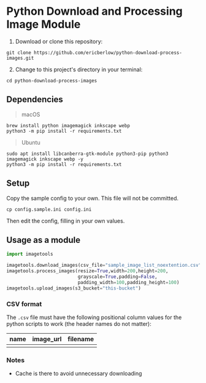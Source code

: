 # Python Download and Processing Image Module
1. Download or clone this repository: 
```
git clone https://github.com/ericberlow/python-download-process-images.git
```
2. Change to this project's directory in your terminal: 
```
cd python-download-process-images
```

## Dependencies
> macOS
```
brew install python imagemagick inkscape webp
python3 -m pip install -r requirements.txt
```
> Ubuntu
```
sudo apt install libcanberra-gtk-module python3-pip python3 imagemagick inkscape webp -y
python3 -m pip install -r requirements.txt
```

## Setup
Copy the sample config to your own. This file will not be committed.
```
cp config.sample.ini config.ini
```
Then edit the config, filling in your own values.

## Usage as a module
```python
import imagetools

imagetools.download_images(csv_file="sample_image_list_noextention.csv")
imagetools.process_images(resize=True,width=200,height=200,
                          grayscale=True,padding=False,
                          padding_width=100,padding_height=100)
imagetools.upload_images(s3_bucket="this-bucket")
```
### CSV format
The `.csv` file must have the following positional column values for the python scripts to work  (the header names do not matter):

| name | image_url | filename |
|------|-----------|----------|
|      |           |          |

### Notes
- Cache is there to avoid unnecessary downloading

